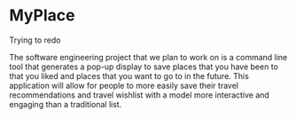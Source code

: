 # MyPlace

Trying to redo

The software engineering project that we plan to work on is a command line tool that generates a pop-up display to save places that you have been to that you liked and places that you want to go to in the future. This application will allow for people to more easily save their travel recommendations and travel wishlist with a model more interactive and engaging than a traditional list.

